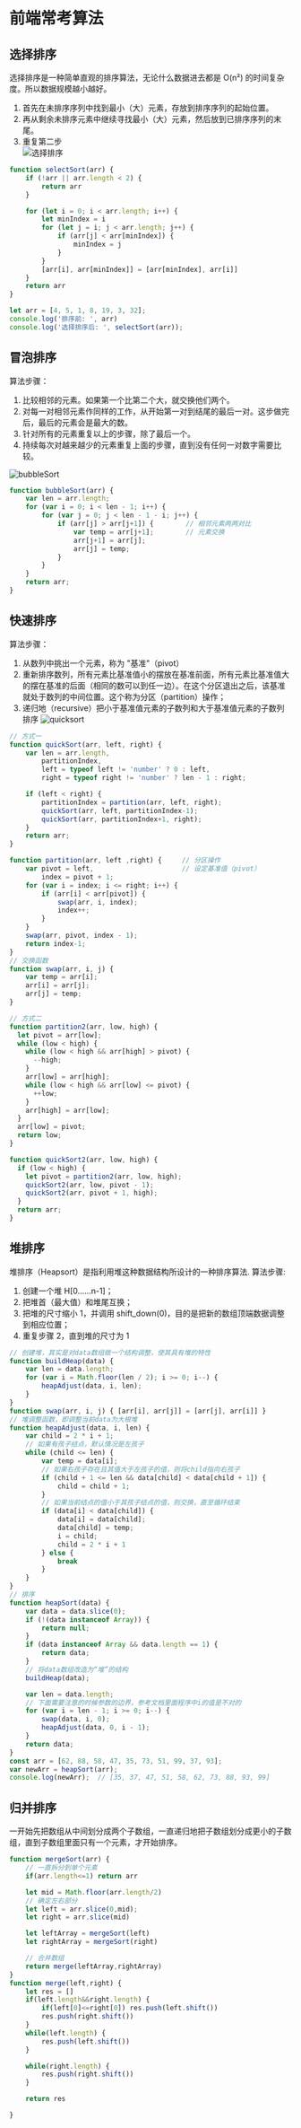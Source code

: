 # 前端常考算法
## 选择排序
选择排序是一种简单直观的排序算法，无论什么数据进去都是 O(n²) 的时间复杂度。所以数据规模越小越好。  
1. 首先在未排序序列中找到最小（大）元素，存放到排序序列的起始位置。
2. 再从剩余未排序元素中继续寻找最小（大）元素，然后放到已排序序列的末尾。 
3. 重复第二步  
![选择排序](https://www.runoob.com/wp-content/uploads/2019/03/selectionSort.gif)  

```javascript
function selectSort(arr) {
    if (!arr || arr.length < 2) {
        return arr
    }

    for (let i = 0; i < arr.length; i++) {
        let minIndex = i
        for (let j = i; j < arr.length; j++) {
            if (arr[j] < arr[minIndex]) {
                minIndex = j
            }
        }
        [arr[i], arr[minIndex]] = [arr[minIndex], arr[i]]
    }
    return arr
}

let arr = [4, 5, 1, 8, 19, 3, 32];
console.log('排序前: ', arr)
console.log('选择排序后: ', selectSort(arr));
```

## 冒泡排序
算法步骤： 
1. 比较相邻的元素。如果第一个比第二个大，就交换他们两个。
2. 对每一对相邻元素作同样的工作，从开始第一对到结尾的最后一对。这步做完后，最后的元素会是最大的数。
3. 针对所有的元素重复以上的步骤，除了最后一个。
3. 持续每次对越来越少的元素重复上面的步骤，直到没有任何一对数字需要比较。

![bubbleSort](https://www.runoob.com/wp-content/uploads/2019/03/bubbleSort.gif)
```javascript
function bubbleSort(arr) {
    var len = arr.length;
    for (var i = 0; i < len - 1; i++) {
        for (var j = 0; j < len - 1 - i; j++) {
            if (arr[j] > arr[j+1]) {        // 相邻元素两两对比
                var temp = arr[j+1];        // 元素交换
                arr[j+1] = arr[j];
                arr[j] = temp;
            }
        }
    }
    return arr;
}

```

## 快速排序
算法步骤： 
1. 从数列中挑出一个元素，称为 "基准"（pivot）
2. 重新排序数列，所有元素比基准值小的摆放在基准前面，所有元素比基准值大的摆在基准的后面（相同的数可以到任一边）。在这个分区退出之后，该基准就处于数列的中间位置。这个称为分区（partition）操作；
3. 递归地（recursive）把小于基准值元素的子数列和大于基准值元素的子数列排序
![quicksort](https://www.runoob.com/wp-content/uploads/2019/03/quickSort.gif)

```javascript
// 方式一
function quickSort(arr, left, right) {
    var len = arr.length,
        partitionIndex,
        left = typeof left != 'number' ? 0 : left,
        right = typeof right != 'number' ? len - 1 : right;

    if (left < right) {
        partitionIndex = partition(arr, left, right);
        quickSort(arr, left, partitionIndex-1);
        quickSort(arr, partitionIndex+1, right);
    }
    return arr;
}

function partition(arr, left ,right) {     // 分区操作
    var pivot = left,                      // 设定基准值（pivot）
        index = pivot + 1;
    for (var i = index; i <= right; i++) {
        if (arr[i] < arr[pivot]) {
            swap(arr, i, index);
            index++;
        }        
    }
    swap(arr, pivot, index - 1);
    return index-1;
}
// 交换函数
function swap(arr, i, j) {
    var temp = arr[i];
    arr[i] = arr[j];
    arr[j] = temp;
}

// 方式二
function partition2(arr, low, high) {
  let pivot = arr[low];
  while (low < high) {
    while (low < high && arr[high] > pivot) {
      --high;
    }
    arr[low] = arr[high];
    while (low < high && arr[low] <= pivot) {
      ++low;
    }
    arr[high] = arr[low];
  }
  arr[low] = pivot;
  return low;
}

function quickSort2(arr, low, high) {
  if (low < high) {
    let pivot = partition2(arr, low, high);
    quickSort2(arr, low, pivot - 1);
    quickSort2(arr, pivot + 1, high);
  }
  return arr;
}

```

## 堆排序
堆排序（Heapsort）是指利用堆这种数据结构所设计的一种排序算法.
算法步骤:  
1. 创建一个堆 H[0……n-1]；
2. 把堆首（最大值）和堆尾互换；
3. 把堆的尺寸缩小 1，并调用 shift_down(0)，目的是把新的数组顶端数据调整到相应位置；
4. 重复步骤 2，直到堆的尺寸为 1

```javascript
// 创建堆，其实是对data数组做一个结构调整，使其具有堆的特性
function buildHeap(data) {
    var len = data.length;
    for (var i = Math.floor(len / 2); i >= 0; i--) {
        heapAdjust(data, i, len);
    }
}
function swap(arr, i, j) { [arr[i], arr[j]] = [arr[j], arr[i]] }
// 堆调整函数，即调整当前data为大根堆
function heapAdjust(data, i, len) {
    var child = 2 * i + 1;
    // 如果有孩子结点，默认情况是左孩子
    while (child <= len) {
        var temp = data[i];
        // 如果右孩子存在且其值大于左孩子的值，则将child指向右孩子
        if (child + 1 <= len && data[child] < data[child + 1]) {
            child = child + 1;
        }
        // 如果当前结点的值小于其孩子结点的值，则交换，直至循环结束
        if (data[i] < data[child]) {
            data[i] = data[child];
            data[child] = temp;
            i = child;
            child = 2 * i + 1
        } else {
            break
        }
    }
}
// 排序
function heapSort(data) {
    var data = data.slice(0);
    if (!(data instanceof Array)) {
        return null;
    }
    if (data instanceof Array && data.length == 1) {
        return data;
    }
    // 将data数组改造为“堆”的结构
    buildHeap(data);

    var len = data.length;
    // 下面需要注意的时候参数的边界，参考文档里面程序中i的值是不对的
    for (var i = len - 1; i >= 0; i--) {
        swap(data, i, 0);
        heapAdjust(data, 0, i - 1);
    }
    return data;
}
const arr = [62, 88, 58, 47, 35, 73, 51, 99, 37, 93];
var newArr = heapSort(arr);
console.log(newArr);  // [35, 37, 47, 51, 58, 62, 73, 88, 93, 99]

```
## 归并排序
一开始先把数组从中间划分成两个子数组，一直递归地把子数组划分成更小的子数组，直到子数组里面只有一个元素，才开始排序。

```javascript
function mergeSort(arr) {
    // 一直拆分到单个元素
    if(arr.length<=1) return arr

    let mid = Math.floor(arr.length/2)
    // 确定左右部分
    let left = arr.slice(0,mid);
    let right = arr.slice(mid)

    let leftArray = mergeSort(left)
    let rightArray = mergeSort(right)

    // 合并数组
    return merge(leftArray,rightArray)
}
function merge(left,right) {
    let res = []
    if(left.length&&right.length) {
        if(left[0]<=right[0]) res.push(left.shift())
        res.push(right.shift())
    }
    while(left.length) {
        res.push(left.shift())
    }

    while(right.length) {
        res.push(right.shift())
    }

    return res

}
```